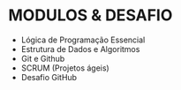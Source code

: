 # MODULOS & DESAFIO

- Lógica de Programação Essencial
- Estrutura de Dados e Algoritmos
- Git e Github 
- SCRUM (Projetos ágeis)
- Desafio GitHub

